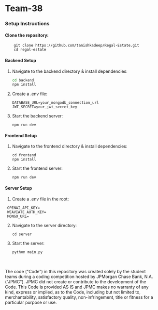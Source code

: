 # Team-38


### Setup Instructions

#### Clone the repository:

  ```
      git clone https://github.com/tanishkadeep/Regal-Estate.git
      cd regal-estate
  ```

#### Backend Setup

1. Navigate to the backend directory & install dependencies:

   ```bash
   cd backend
   npm install
   ```

2. Create a .env file:

   ```
   DATABASE_URL=your_mongodb_connection_url
   JWT_SECRET=your_jwt_secret_key
   ```

3. Start the backend server:

   ```
   npm run dev
   ```

#### Frontend Setup

1. Navigate to the frontend directory & install dependencies:

   ```
   cd frontend
   npm install
   ```

2. Start the frontend server:

   ```
   npm run dev
   ```

#### Server Setup
1.  Create a .env file in the root:
   ```
    OPENAI_API_KEY=
    WEAVIATE_AUTH_KEY=
    MONGO_URL=
  ```

2. Navigate to the server directory:

   ```
   cd server
   ```

3. Start the server:

   ```
   python main.py
   ```

 <br /> <br /> The code ("Code") in this repository was created solely by the student teams during a coding competition hosted by JPMorgan Chase Bank, N.A. ("JPMC"). JPMC did not create or contribute to the development of the Code. This Code is provided AS IS and JPMC makes no warranty of any kind, express or implied, as to the Code, including but not limited to, merchantability, satisfactory quality, non-infringement, title or fitness for a particular purpose or use.